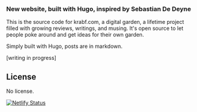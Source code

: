### New website, built with Hugo, inspired by Sebastian De Deyne

This is the source code for krabf.com, a digital garden, a lifetime project filled with growing reviews, writings, and musing.
It's open source to let people poke around and get ideas for their own garden.

Simply built with Hugo, posts are in markdown.

[writing in progress]

## License

No license.

[![Netlify Status](https://api.netlify.com/api/v1/badges/30ae8ce3-c24d-403c-b6a3-61463d596929/deploy-status)](https://app.netlify.com/sites/krabf/deploys)
